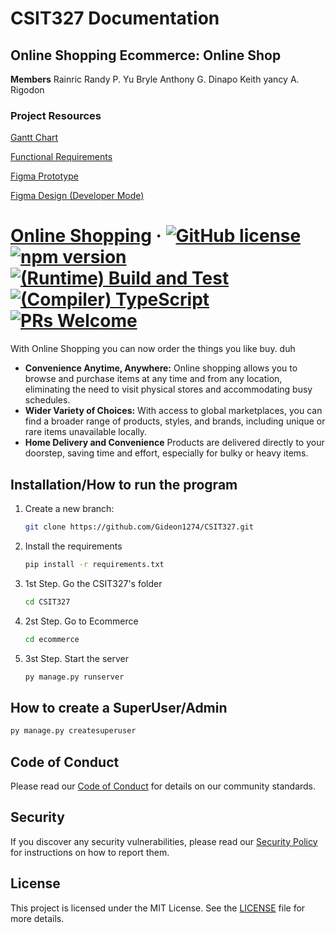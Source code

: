 # CSIT327 Documentation

## Online Shopping Ecommerce: Online Shop

**Members**
Rainric Randy P. Yu
Bryle Anthony G. Dinapo
Keith yancy A. Rigodon

### Project Resources

[Gantt Chart](https://docs.google.com/spreadsheets/d/1C3PfKx-7sK16_5QgK9Sc5nPQuVvwR1wF/edit?usp=sharing&ouid=111954012838656286849&rtpof=true&sd=true)

[Functional Requirements](https://docs.google.com/document/d/1BPyiIekjZSr-3ZxI3O1co8hnMoSiAlF9UPLC84fAHmI/edit?usp=sharing)


[Figma Prototype](https://www.figma.com/proto/JTNKVPvM3Tbhcq9Ys31q5A/CSIT327---UI%2FUX?node-id=0-1&t=XJqH76OZ3BGsQwSq-1)
 
[Figma Design (Developer Mode)](https://www.figma.com/design/JTNKVPvM3Tbhcq9Ys31q5A/CSIT327---UI%2FUX?node-id=0-1&m=dev&t=XJqH76OZ3BGsQwSq-1)


# [Online Shopping](https://react.dev/) &middot; [![GitHub license](https://img.shields.io/badge/license-MIT-blue.svg)](https://github.com/facebook/react/blob/main/LICENSE) [![npm version](https://img.shields.io/npm/v/react.svg?style=flat)](https://www.npmjs.com/package/react) [![(Runtime) Build and Test](https://github.com/facebook/react/actions/workflows/runtime_build_and_test.yml/badge.svg)](https://github.com/facebook/react/actions/workflows/runtime_build_and_test.yml) [![(Compiler) TypeScript](https://github.com/facebook/react/actions/workflows/compiler_typescript.yml/badge.svg?branch=main)](https://github.com/facebook/react/actions/workflows/compiler_typescript.yml) [![PRs Welcome](https://img.shields.io/badge/PRs-welcome-brightgreen.svg)](https://legacy.reactjs.org/docs/how-to-contribute.html#your-first-pull-request)

With Online Shopping you can now order the things you like buy. duh

* **Convenience Anytime, Anywhere:** Online shopping allows you to browse and purchase items at any time and from any location, eliminating the need to visit physical stores and accommodating busy schedules.
* **Wider Variety of Choices:** With access to global marketplaces, you can find a broader range of products, styles, and brands, including unique or rare items unavailable locally.
* **Home Delivery and Convenience** Products are delivered directly to your doorstep, saving time and effort, especially for bulky or heavy items.


## Installation/How to run the program
1. Create a new branch:
    ```sh
    git clone https://github.com/Gideon1274/CSIT327.git
    ```
2. Install the requirements
   ```sh
   pip install -r requirements.txt
   ```
3. 1st Step. Go the CSIT327's folder
   ```sh
   cd CSIT327
   ```
4. 2st Step. Go to Ecommerce
   ```sh
   cd ecommerce
   ```
3. 3st Step. Start the server
   ```sh
   py manage.py runserver
   ```
   
## How to create a SuperUser/Admin
 ```sh
py manage.py createsuperuser
 ```
## Code of Conduct
Please read our [Code of Conduct](CODE_OF_CONDUCT.md) for details on our community standards.

## Security
If you discover any security vulnerabilities, please read our [Security Policy](SECURITY.MD) for instructions on how to report them.

## License
This project is licensed under the MIT License. See the [LICENSE](LICENSE) file for more details.


